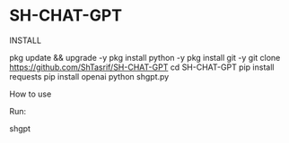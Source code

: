 # SH-CHAT-GPT

INSTALL

pkg update && upgrade -y
pkg install python -y
pkg install git -y
git clone https://github.com/ShTasrif/SH-CHAT-GPT
cd SH-CHAT-GPT
pip install requests
pip install openai
python shgpt.py

How to use 

Run:

shgpt
